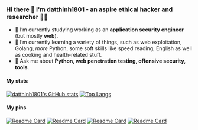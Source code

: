 ### Hi there 👋 I'm datthinh1801 - an aspire ethical hacker and researcher 🧑‍💻
- 🔭 I’m currently studying working as an **application security engineer** (but mostly **web**).
- 🌱 I’m currently learning a variety of things, such as web exploitation, Golang, *more* Python, some soft skills like speed reading, English as well as cooking and health-related stuff.
- 💬 Ask me about **Python, web penetration testing, offensive security, tools**.

#### My stats
[![datthinh1801's GitHub stats](https://github-readme-stats.vercel.app/api?username=datthinh1801&count_private=true&show_icons=true)](https://github.com/datthinh1801/datthinh1801)
[![Top Langs](https://github-readme-stats.vercel.app/api/top-langs/?username=datthinh1801&layout=compact)](https://github.com/datthinh1801/datthinh1801)

#### My pins
[![Readme Card](https://github-readme-stats.vercel.app/api/pin/?username=datthinh1801&repo=BlackhatPython)](https://github.com/datthinh1801/BlackhatPython)
[![Readme Card](https://github-readme-stats.vercel.app/api/pin/?username=datthinh1801&repo=NT534.M21.ANTN)](https://github.com/datthinh1801/NT534.M21.ANTN)
[![Readme Card](https://github-readme-stats.vercel.app/api/pin/?username=datthinh1801&repo=Homomorphic-Encryption-on-Logistic-Regression)](https://github.com/datthinh1801/Homomorphic-Encryption-on-Logistic-Regression)
[![Readme Card](https://github-readme-stats.vercel.app/api/pin/?username=datthinh1801&repo=NT106.DNS-simulation)](https://github.com/datthinh1801/NT106.DNS-simulation)




<!--
**datthinh1801/datthinh1801** is a ✨ _special_ ✨ repository because its `README.md` (this file) appears on your GitHub profile.

Here are some ideas to get you started:

- 🔭 I’m currently working on ...
- 🌱 I’m currently learning ....
- 👯 I’m looking to collaborate on ...
- 🤔 I’m looking for help with ...
- 💬 Ask me about ...
- 📫 How to reach me: ...
- 😄 Pronouns: ...
- ⚡ Fun fact: ...
-->
